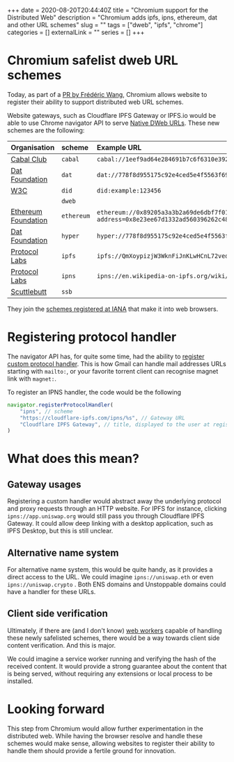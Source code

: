 +++
date = 2020-08-20T20:44:40Z
title = "Chromium support for the Distributed Web"
description = "Chromium adds ipfs, ipns, ethereum, dat and other URL schemes"
slug = "" 
tags = ["dweb", "ipfs", "chrome"]
categories = []
externalLink = ""
series = []
+++

# Chromium safelist dweb URL schemes

Today, as part of a [PR by Frédéric Wang](https://chromium.googlesource.com/chromium/src/+/4e8ed0cecce04c5c55dd84a09e4df0d0f11c660f), Chromium allows website to register their ability to support distributed web URL schemes.

Website gateways, such as Cloudflare IPFS Gateway or IPFS.io would be able to use Chrome navigator API to serve [Native DWeb URLs](https://docs.ipfs.io/how-to/address-ipfs-on-web/#native-urls). These new schemes are the following:

| Organisation | scheme | Example URL |
|:------------ |:------ |:----------- |
| [Cabal Club](https://cabal.chat/) | `cabal` | `cabal://1eef9ad64e284691b7c6f6310e39204b5f92765e36102046caaa6a7ff8c02d74` |
| [Dat Foundation](https://dat.foundation) | `dat` | `dat://778f8d955175c92e4ced5e4f5563f69bfec0c86cc6f670352c457943666fe639/dat_intro.gif`|
| [W3C](https://w3c.github.io/did-core) | `did` | `did:example:123456` |
| | `dweb` | |
| [Ethereum Foundation](https://ethereum.org) | `ethereum` | `ethereum://0x89205a3a3b2a69de6dbf7f01ed13b2108b2c43e7/transfer?address=0x8e23ee67d1332ad560396262c48ffbb01f93d052&uint256=1` |
| [Dat Foundation](https://dat.foundation) | `hyper` | `hyper://778f8d955175c92e4ced5e4f5563f69bfec0c86cc6f670352c457943666fe639/dat_intro.gif` |
| [Protocol Labs](https://protocol.ai) | `ipfs` | `ipfs://QmXoypizjW3WknFiJnKLwHCnL72vedxjQkDDP1mXWo6uco/wiki/` |
| [Protocol Labs](https://protocol.ai) | `ipns` | `ipns://en.wikipedia-on-ipfs.org/wiki/`|
| [Scuttlebutt](https://scuttlebutt.nz/) | `ssb` | |

They join the [schemes registered at IANA](https://www.iana.org/assignments/uri-schemes/uri-schemes.xhtml) that make it into web browsers.

# Registering protocol handler

The navigator API has, for quite some time, had the ability to [register custom protocol handler](https://developer.mozilla.org/en-US/docs/Web/API/Navigator/registerProtocolHandler). This is how Gmail can handle mail addresses URLs starting with `mailto:`, or your favorite torrent client can recognise magnet link with `magnet:`.

To register an IPNS handler, the code would be the following

```javascript
navigator.registerProtocolHandler(
	"ipns", // scheme
    "https://cloudflare-ipfs.com/ipns/%s", // Gateway URL
    "Cloudflare IPFS Gateway", // title, displayed to the user at registration time
)
```


# What does this mean?

## Gateway usages

Registering a custom handler would abstract away the underlying protocol and proxy requests through an HTTP website.
For IPFS for instance, clicking `ipns://app.uniswap.org` would still pass you through Cloudflare IPFS Gateway.
It could allow deep linking with a desktop application, such as IPFS Desktop, but this is still unclear.

## Alternative name system

For alternative name system, this would be quite handy, as it provides a direct access to the URL.
We could imagine `ipns://uniswap.eth` or even `ipns://uniswap.crypto` . Both ENS domains and Unstoppable domains could have a handler for these URLs.

## Client side verification

Ultimately, if there are (and I don't know) [web workers](https://developer.mozilla.org/en-US/docs/Web/API/Web_Workers_API) capable of handling these newly safelisted schemes, there would be a way towards client side content verification. And this is major.

We could imagine a service worker running and verifying the hash of the received content. It would provide a strong guarantee about the content that is being served, without requiring any extensions or local process to be installed.

# Looking forward

This step from Chromium would allow further experimentation in the distributed web.
While having the browser resolve and handle these schemes would make sense, allowing websites to register their ability to handle them should provide a fertile ground for innovation.

